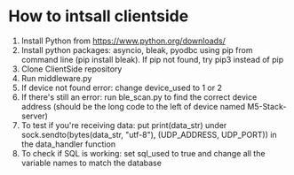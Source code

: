 How to intsall clientside
=========================
1. Install Python from https://www.python.org/downloads/
2. Install python packages: asyncio, bleak, pyodbc using pip from command line (pip install bleak). If pip not found, try pip3 instead of pip
3. Clone ClientSide repository
4. Run middleware.py 
5. If device not found error: change device_used to 1 or 2
6. If there's still an error: run ble_scan.py to find the correct device address (should be the long code to the left of device named M5-Stack-server)
7. To test if you're receiving data: put print(data_str) under sock.sendto(bytes(data_str, "utf-8"), (UDP_ADDRESS, UDP_PORT)) in the data_handler function
8. To check if SQL is working: set sql_used to true and change all the variable names to match the database